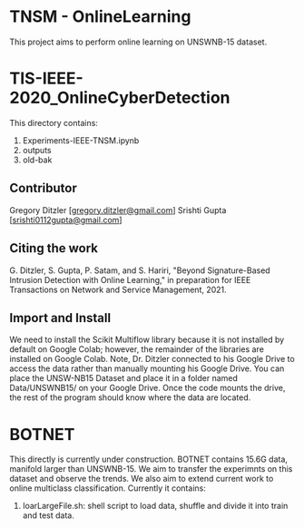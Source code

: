 # TNSM - OnlineLearning 

This project aims to perform online learning on UNSWNB-15 dataset.

# TIS-IEEE-2020_OnlineCyberDetection

This directory contains:

1. Experiments-IEEE-TNSM.ipynb
2. outputs
3. old-bak

## Contributor

Gregory Ditzler [gregory.ditzler@gmail.com]
Srishti Gupta [srishti0112gupta@gmail.com]

## Citing the work

G. Ditzler, S. Gupta, P. Satam, and S. Hariri, "Beyond Signature-Based Intrusion Detection with Online Learning," in preparation for IEEE Transactions on Network and Service Management, 2021.

## Import and Install

We need to install the Scikit Multiflow library because it is not installed by default on Google Colab; however, the remainder of the libraries are installed on Google Colab. Note, Dr. Ditzler connected to his Google Drive to access the data rather than manually mounting his Google Drive. You can place the UNSW-NB15 Dataset and place it in a folder named Data/UNSWNB15/ on your Google Drive. Once the code mounts the drive, the rest of the program should know where the data are located.

# BOTNET
This directly is currently under construction. BOTNET contains 15.6G data, manifold larger than UNSWNB-15. We aim to transfer the experimnts on this dataset and observe the trends. We also aim to extend current work to online multiclass classification.
Currently it contains:

1. loarLargeFile.sh: shell script to load data, shuffle and divide it into train and test data.


